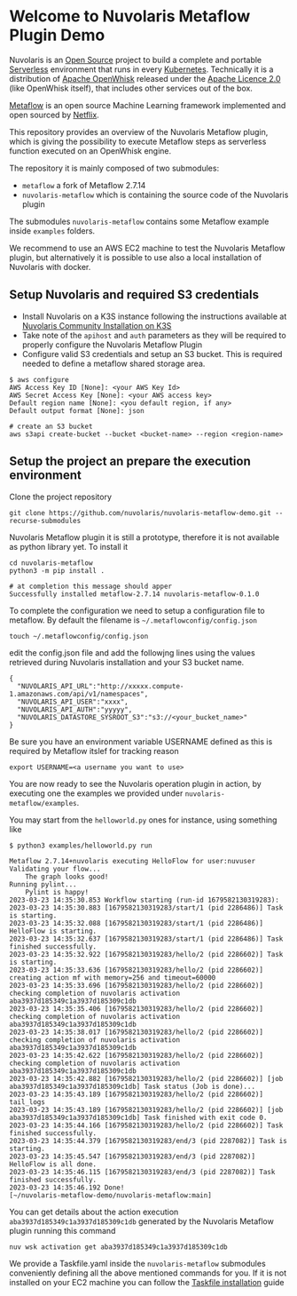 <!--
  ~ Licensed to the Apache Software Foundation (ASF) under one
  ~ or more contributor license agreements.  See the NOTICE file
  ~ distributed with this work for additional information
  ~ regarding copyright ownership.  The ASF licenses this file
  ~ to you under the Apache License, Version 2.0 (the
  ~ "License"); you may not use this file except in compliance
  ~ with the License.  You may obtain a copy of the License at
  ~
  ~   http://www.apache.org/licenses/LICENSE-2.0
  ~
  ~ Unless required by applicable law or agreed to in writing,
  ~ software distributed under the License is distributed on an
  ~ "AS IS" BASIS, WITHOUT WARRANTIES OR CONDITIONS OF ANY
  ~ KIND, either express or implied.  See the License for the
  ~ specific language governing permissions and limitations
  ~ under the License.
  ~
-->
# Welcome to Nuvolaris Metaflow Plugin Demo

Nuvolaris is an [Open Source](https://opensource.org/) project to build a complete and portable [Serverless](https://martinfowler.com/articles/serverless.html) environment that runs in every [Kubernetes](https://kubernetes.io/). Technically it is a distribution of [Apache OpenWhisk](https://openwhisk.apache.org) released under the [Apache Licence 2.0](LICENSE) (like OpenWhisk itself), that includes other services out of the box.

[Metaflow](https://outerbounds.com) is an open source Machine Learning framework implemented and open sourced by [Netflix](https://github.com/Netflix/metaflow).

This repository provides an overview of the Nuvolaris Metaflow plugin, which is giving the possibility to execute Metaflow steps as serverless function executed on an OpenWhisk engine.

The repository it is mainly composed of two submodules:

- `metaflow` a fork of Metaflow 2.7.14
- `nuvolaris-metaflow` which is containing the source code of the Nuvolaris plugin

The submodules `nuvolaris-metaflow` contains some Metaflow example inside `examples` folders.

We recommend to use an AWS EC2 machine to test the Nuvolaris Metaflow plugin, but alternatively it is possible to use also a local installation of Nuvolaris with docker. 

## Setup Nuvolaris and required S3 credentials

- Install Nuvolaris on a K3S instance following the instructions available at [Nuvolaris Community Installation on K3S](https://nuvolaris.github.io/nuvolaris/3.0.0/installation/prereq-k3s.html)
- Take note of the `apihost` and `auth` parameters as they will be required to properly configure the Nuvolaris Metaflow Plugin
- Configure valid S3 credentials and setup an S3 bucket. This is required needed to define a metaflow shared storage area.

```
$ aws configure
AWS Access Key ID [None]: <your AWS Key Id>
AWS Secret Access Key [None]: <your AWS access key>
Default region name [None]: <you default region, if any>
Default output format [None]: json

# create an S3 bucket
aws s3api create-bucket --bucket <bucket-name> --region <region-name>
```

## Setup the project an prepare the execution environment

Clone the project repository

```
git clone https://github.com/nuvolaris/nuvolaris-metaflow-demo.git --recurse-submodules
```

Nuvolaris Metaflow plugin it is still a prototype, therefore it is not available as python library yet. To install it

```
cd nuvolaris-metaflow
python3 -m pip install .

# at completion this message should apper
Successfully installed metaflow-2.7.14 nuvolaris-metaflow-0.1.0
```

To complete the configuration we need to setup a configuration file to metaflow. By default the filename is `~/.metaflowconfig/config.json`

```
touch ~/.metaflowconfig/config.json
```

edit the config.json file and add the followjng lines using the values retrieved during Nuvolaris installation and your S3 bucket name.

```
{
  "NUVOLARIS_API_URL":"http://xxxxx.compute-1.amazonaws.com/api/v1/namespaces",
  "NUVOLARIS_API_USER":"xxxx",
  "NUVOLARIS_API_AUTH":"yyyyy",
  "NUVOLARIS_DATASTORE_SYSROOT_S3":"s3://<your_bucket_name>"
}
```

Be sure you have an environment variable USERNAME defined as this is required by Metaflow itslef for tracking reason
```
export USERNAME=<a username you want to use>
```

You are now ready to see the Nuvolaris operation plugin in action, by executing one the examples we provided under `nuvolaris-metaflow/examples`.

You may start from the `helloworld.py` ones for instance, using something like

```
$ python3 examples/helloworld.py run

Metaflow 2.7.14+nuvolaris executing HelloFlow for user:nuvuser
Validating your flow...
    The graph looks good!
Running pylint...
    Pylint is happy!
2023-03-23 14:35:30.853 Workflow starting (run-id 1679582130319283):
2023-03-23 14:35:30.883 [1679582130319283/start/1 (pid 2286486)] Task is starting.
2023-03-23 14:35:32.088 [1679582130319283/start/1 (pid 2286486)] HelloFlow is starting.
2023-03-23 14:35:32.637 [1679582130319283/start/1 (pid 2286486)] Task finished successfully.
2023-03-23 14:35:32.922 [1679582130319283/hello/2 (pid 2286602)] Task is starting.
2023-03-23 14:35:33.636 [1679582130319283/hello/2 (pid 2286602)] creating action mf with memory=256 and timeout=60000
2023-03-23 14:35:33.696 [1679582130319283/hello/2 (pid 2286602)] checking completion of nuvolaris activation aba3937d185349c1a3937d185309c1db
2023-03-23 14:35:35.406 [1679582130319283/hello/2 (pid 2286602)] checking completion of nuvolaris activation aba3937d185349c1a3937d185309c1db
2023-03-23 14:35:38.017 [1679582130319283/hello/2 (pid 2286602)] checking completion of nuvolaris activation aba3937d185349c1a3937d185309c1db
2023-03-23 14:35:42.622 [1679582130319283/hello/2 (pid 2286602)] checking completion of nuvolaris activation aba3937d185349c1a3937d185309c1db
2023-03-23 14:35:42.882 [1679582130319283/hello/2 (pid 2286602)] [job aba3937d185349c1a3937d185309c1db] Task status (Job is done)...
2023-03-23 14:35:43.189 [1679582130319283/hello/2 (pid 2286602)] tail_logs
2023-03-23 14:35:43.189 [1679582130319283/hello/2 (pid 2286602)] [job aba3937d185349c1a3937d185309c1db] Task finished with exit code 0.
2023-03-23 14:35:44.166 [1679582130319283/hello/2 (pid 2286602)] Task finished successfully.
2023-03-23 14:35:44.379 [1679582130319283/end/3 (pid 2287082)] Task is starting.
2023-03-23 14:35:45.547 [1679582130319283/end/3 (pid 2287082)] HelloFlow is all done.
2023-03-23 14:35:46.115 [1679582130319283/end/3 (pid 2287082)] Task finished successfully.
2023-03-23 14:35:46.192 Done!
[~/nuvolaris-metaflow-demo/nuvolaris-metaflow:main]
```

You can get details about the action execution `aba3937d185349c1a3937d185309c1db` generated by the Nuvolaris Metaflow plugin running this command
```
nuv wsk activation get aba3937d185349c1a3937d185309c1db
```

We provide a Taskfile.yaml inside the `nuvolaris-metaflow` submodules conveniently defining all the above mentioned commands for you. If it is not installed on your EC2 machine you can follow the [Taskfile installation](https://taskfile.dev/installation/) guide
